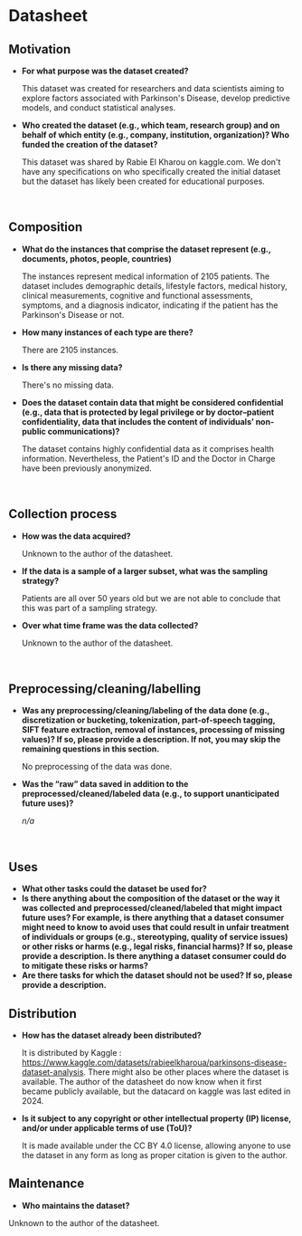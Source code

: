 # Datasheet


## Motivation

- <b>For what purpose was the dataset created?</b>

  This dataset was created for researchers and data scientists aiming to explore factors associated with Parkinson's Disease, develop predictive models, and conduct statistical analyses.

 - <b>Who created the dataset (e.g., which team, research group) and on behalf of which entity (e.g., company, institution, organization)? Who funded the creation of the dataset?</b>
 
   This dataset was shared by Rabie El Kharou on kaggle.com. We don't have any specifications on who specifically created the initial dataset but the dataset has likely been created for educational purposes. 

<br>
 
## Composition

- <b>What do the instances that comprise the dataset represent (e.g., documents, photos, people, countries)</b>

  The instances represent medical information of 2105 patients. The dataset includes demographic details, lifestyle factors, medical history, clinical measurements, cognitive and functional assessments, symptoms, and a  diagnosis indicator, indicating if the patient has the Parkinson's Disease or not.

- <b>How many instances of each type are there?</b>

  There are 2105 instances.

- <b>Is there any missing data?</b>

  There's no missing data.

- <b>Does the dataset contain data that might be considered confidential (e.g., data that is protected by legal privilege or by doctor–patient confidentiality, data that includes the content of individuals’ non-public communications)?</b>

  The dataset contains highly confidential data as it comprises health information. Nevertheless, the Patient's ID and the Doctor in Charge have been previously anonymized. 

<br>

## Collection process
- <b>How was the data acquired?</b>

  Unknown to the author of the datasheet.
  
- <b>If the data is a sample of a larger subset, what was the sampling strategy?</b>

  Patients are all over 50 years old but we are not able to conclude that this was part of a sampling strategy.
  
- <b>Over what time frame was the data collected?</b>

  Unknown to the author of the datasheet.

<br>

## Preprocessing/cleaning/labelling
- <b>Was any preprocessing/cleaning/labeling of the data done (e.g., discretization or bucketing, tokenization, part-of-speech tagging, SIFT feature extraction, removal of instances, processing of missing values)? If so, please provide a description. If not, you may skip the remaining questions in this section.</b>

  No preprocessing of the data was done.

- <b>Was the “raw” data saved in addition to the preprocessed/cleaned/labeled data (e.g., to support unanticipated future uses)?</b>

  <i>n/a</i>

 
<br>
 
## Uses

- <b>What other tasks could the dataset be used for?</b> 
- <b>Is there anything about the composition of the dataset or the way it was collected and preprocessed/cleaned/labeled that might impact future uses? For example, is there anything that a dataset consumer might need to know to avoid uses that could result in unfair treatment of individuals or groups (e.g., stereotyping, quality of service issues) or other risks or harms (e.g., legal risks, financial harms)? If so, please provide a description. Is there anything a dataset consumer could do to mitigate these risks or harms?</b> 
- <b>Are there tasks for which the dataset should not be used? If so, please provide a description.</b>

## Distribution

- <b>How has the dataset already been distributed? </b>

  It is distributed by Kaggle : https://www.kaggle.com/datasets/rabieelkharoua/parkinsons-disease-dataset-analysis.
  There might also be other places where the dataset is available.
  The author of the datasheet do now know when it first became publicly available, but the datacard on kaggle was last edited in 2024.  

- <b>Is it subject to any copyright or other intellectual property (IP) license, and/or under applicable terms of use (ToU)? </b>

  It is made available under the CC BY 4.0 license, allowing anyone to use the dataset in any form as long as proper citation is given to the author. 

## Maintenance

- <b>Who maintains the dataset?</b>

Unknown to the author of the datasheet.

